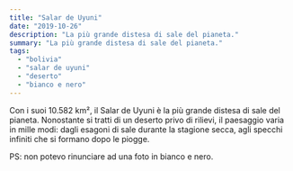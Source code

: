 ```yaml
---
title: "Salar de Uyuni"
date: "2019-10-26"
description: "La più grande distesa di sale del pianeta."
summary: "La più grande distesa di sale del pianeta."
tags: 
  - "bolivia"
  - "salar de uyuni"
  - "deserto"
  - "bianco e nero"
---
```


Con i suoi 10.582 km², il Salar de Uyuni è la più grande distesa di sale del pianeta. Nonostante si tratti di un deserto privo di rilievi, il paesaggio varia in mille modi: dagli esagoni di sale durante la stagione secca, agli specchi infiniti che si formano dopo le piogge.

PS: non potevo rinunciare ad una foto in bianco e nero. 